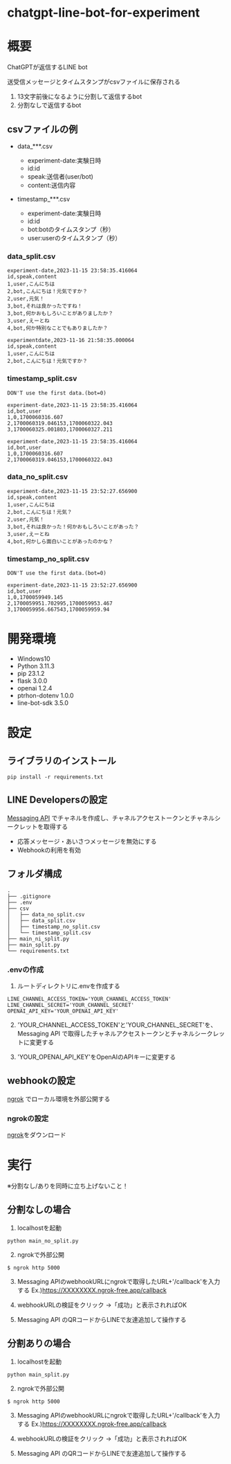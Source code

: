 # chatgpt-line-bot-for-experiment

# 概要

ChatGPTが返信するLINE bot

送受信メッセージとタイムスタンプがcsvファイルに保存される

1. 13文字前後になるように分割して返信するbot
2. 分割なしで返信するbot

## csvファイルの例

* data_***.csv
  * experiment-date:実験日時
  * id:id
  * speak:送信者(user/bot)
  * content:送信内容
    
* timestamp_***.csv
  * experiment-date:実験日時
  * id:id
  * bot:botのタイムスタンプ（秒）
  * user:userのタイムスタンプ（秒）
    
### data_split.csv
```
experiment-date,2023-11-15 23:58:35.416064
id,speak,content
1,user,こんにちは
2,bot,こんにちは！元気ですか？
2,user,元気！
3,bot,それは良かったですね！
3,bot,何かおもしろいことがありましたか？
3,user,えーとね
4,bot,何か特別なことでもありましたか？

experimentdate,2023-11-16 21:58:35.000064
id,speak,content
1,user,こんにちは
2,bot,こんにちは！元気ですか？
```

### timestamp_split.csv
```
DON'T use the first data.(bot=0)

experiment-date,2023-11-15 23:58:35.416064
id,bot,user
1,0,1700060316.607
2,1700060319.046153,1700060322.043
3,1700060325.001803,1700060327.211

experiment-date,2023-11-15 23:58:35.416064
id,bot,user
1,0,1700060316.607
2,1700060319.046153,1700060322.043
```

### data_no_split.csv
```
experiment-date,2023-11-15 23:52:27.656900
id,speak,content
1,user,こんにちは
2,bot,こんにちは！元気？
2,user,元気！
3,bot,それは良かった！何かおもしろいことがあった？
3,user,えーとね
4,bot,何かしら面白いことがあったのかな？
```

### timestamp_no_split.csv
```
DON'T use the first data.(bot=0)

experiment-date,2023-11-15 23:52:27.656900
id,bot,user
1,0,1700059949.145
2,1700059951.702995,1700059953.467
3,1700059956.667543,1700059959.94
```


# 開発環境

* Windows10
* Python 3.11.3
* pip 23.1.2
* flask 3.0.0
* openai 1.2.4
* ptrhon-dotenv 1.0.0
* line-bot-sdk 3.5.0

# 設定

## ライブラリのインストール
```
pip install -r requirements.txt
```

## LINE Developersの設定

[Messaging API](https://developers.line.biz/ja/docs/messaging-api/getting-started/) でチャネルを作成し、チャネルアクセストークンとチャネルシークレットを取得する

* 応答メッセージ・あいさつメッセージを無効にする
* Webhookの利用を有効

## フォルダ構成

```
.
├── .gitignore
├── .env
├── csv
│   ├── data_no_split.csv
│   ├── data_split.csv
│   ├── timestamp_no_split.csv
│   └── timestamp_split.csv
├── main_ni_split.py
├── main_split.py
└── requirements.txt
```

### .envの作成

1. ルートディレクトリに.envを作成する

```
LINE_CHANNEL_ACCESS_TOKEN='YOUR_CHANNEL_ACCESS_TOKEN'
LINE_CHANNEL_SECRET='YOUR_CHANNEL_SECRET'
OPENAI_API_KEY='YOUR_OPENAI_API_KEY'
```

2. 'YOUR_CHANNEL_ACCESS_TOKEN'と'YOUR_CHANNEL_SECRET'を、Messaging API で取得したチャネルアクセストークンとチャネルシークレットに変更する

3. 'YOUR_OPENAI_API_KEY'をOpenAIのAPIキーに変更する


## webhookの設定

[ngrok](https://ngrok.com/) でローカル環境を外部公開する

### ngrokの設定
[ngrok](https://ngrok.com/)をダウンロード



# 実行
※分割なし/ありを同時に立ち上げないこと！

## 分割なしの場合

1. localhostを起動
```
python main_no_split.py
```

2. ngrokで外部公開
```
$ ngrok http 5000
```

3. Messaging APIのwebhookURLにngrokで取得したURL+'/callback'を入力する
  Ex.)https://XXXXXXXX.ngrok-free.app/callback

4. webhookURLの検証をクリック
→「成功」と表示されればOK

5. Messaging API のQRコードからLINEで友達追加して操作する


## 分割ありの場合

1. localhostを起動
```
python main_split.py
```

2. ngrokで外部公開
```
$ ngrok http 5000
```

3. Messaging APIのwebhookURLにngrokで取得したURL+'/callback'を入力する
  Ex.)https://XXXXXXXX.ngrok-free.app/callback

4. webhookURLの検証をクリック
→「成功」と表示されればOK

5. Messaging API のQRコードからLINEで友達追加して操作する
